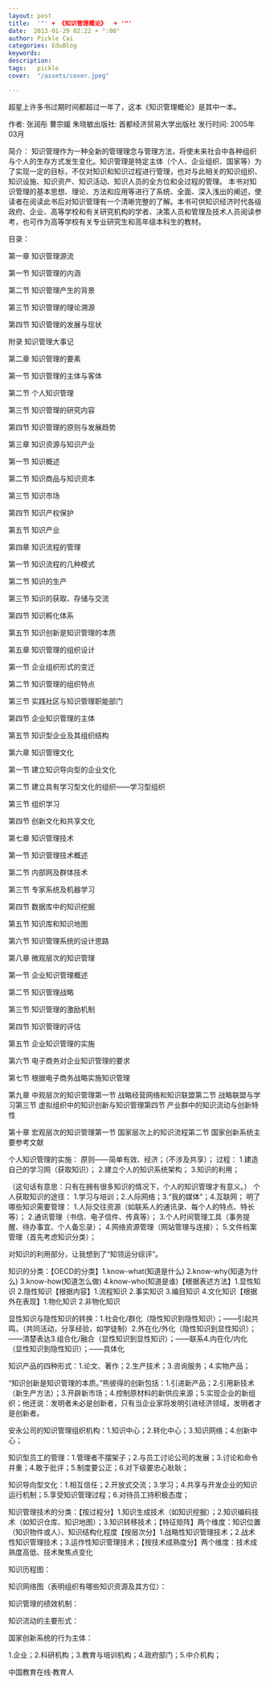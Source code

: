 ```yaml
---
layout: post  
title:  '"' + 《知识管理概论》  + '"'
date:  2013-01-29 02:22 + ":00" 
author: Pickle Cai  
categories: EduBlog  
keywords: 
description:   
tags:	pickle   
cover:  "/assets/cover.jpeg"  

---  
```

    
 超星上许多书过期时间都超过一年了，这本《知识管理概论》是其中一本。

作者: 张润彤 曹宗媛 朱晓敏出版社: 首都经济贸易大学出版社 发行时间: 2005年03月

简介：    知识管理作为一种全新的管理理念与管理方法，将使未来社会中各种组织与个人的生存方式发生变化。知识管理是特定主体（个人、企业组织、国家等）为了实现一定的目标，不仅对知识和知识过程进行管理，也对与此相关的知识组织、知识设施、知识资产、知识活动、知识人员的全方位和全过程的管理。    本书对知识管理的基本思想、理论、方法和应用等进行了系统、全面、深入浅出的阐述，使读者在阅读此书后对知识管理有一个清晰完整的了解。本书可供知识经济时代各级政府、企业、高等学校和有关研究机构的学者、决策人员和管理及技术人员阅读参考，也可作为高等学校有关专业研究生和高年级本科生的教材。

目录：

第一章 知识管理源流

第一节 知识管理的内涵

第二节 知识管理产生的背景

第三节 知识管理的理论溯源

第四节 知识管理的发展与现状

附录 知识管理大事记

第二章 知识管理的要素

第一节 知识管理的主体与客体

第二节 个人知识管理

第三节 知识管理的研究内容

第四节 知识管理的原则与发展趋势

第三章 知识资源与知识产业

第一节 知识概述

第二节 知识商品与知识资本

第三节 知识市场

第四节 知识产权保护

第五节 知识产业

第四章 知识流程的管理

第一节 知识流程的几种模式

第二节 知识的生产

第三节 知识的获取、存储与交流

第四节 知识孵化体系

第五节 知识创新是知识管理的本质

第五章 知识管理的组织设计

第一节 企业组织形式的变迁

第二节 知识管理的组织特点

第三节 实践社区与知识管理职能部门

第四节 企业知识管理的主体

第五节 知识型企业及其组织结构

第六章 知识管理文化

第一节 建立知识导向型的企业文化

第二节 建立具有学习型文化的组织——学习型组织

第三节 组织学习

第四节 创新文化和共享文化

第七章 知识管理技术

第一节 知识管理技术概述

第二节 内部网及群体技术

第三节 专家系统及机器学习

第四节 数据库中的知识挖掘

第五节 知识库和知识地图

第六节 知识管理系统的设计思路

第八章 微观层次的知识管理

第一节 企业知识管理概述

第二节 知识管理战略

第三节 知识管理的激励机制

第四节 知识管理的评估

第五节 企业知识管理的实施

第六节 电子商务对企业知识管理的要求

第七节 根据电子商务战略实施知识管理

第九章 中观层次的知识管理第一节 战略经营网络和知识联盟第二节 战略联盟与学习第三节 虚拟组织中的知识创新与知识管理第四节 产业群中的知识流动与创新特性

第十章 宏观层次的知识管理第一节 国家层次上的知识流程第二节 国家创新系统主要参考文献

个人知识管理的实施： 原则——简单有效、经济；（不涉及共享）； 过程： 1.建造自己的学习网（获取知识）； 2.建立个人的知识系统架构； 3.知识的利用；

 （这句话有意思：只有在拥有很多知识的情况下，个人的知识管理才有意义。） 个人获取知识的途径： 1.学习与培训；2.人际网络；3.“我的媒体”；4.互联网；  明了哪些知识需要管理： 1.人际交往资源（如联系人的通讯录、每个人的特点、特长等）； 2.通讯管理（书信、电子信件、传真等）； 3.个人时间管理工具（事务提醒、待办事宜、个人备忘录）； 4.网络资源管理（网站管理与连接）； 5.文件档案管理（首先考虑知识分类）；

 对知识的利用部分，让我想到了“知领运分综评”。

知识的分类：【OECD的分类】1.know-what(知道是什么) 2.know-why(知道为什么) 3.know-how(知道怎么做) 4.know-who(知道是谁)【根据表述方法】1.显性知识 2.隐性知识【根据内容】1.流程知识 2.事实知识 3.编目知识 4.文化知识【根据外在表现】1.物化知识 2.非物化知识

显性知识与隐性知识的转换：1.社会化/群化（隐性知识到隐性知识）；——引起共鸣，（共同活动，分享经验，如学徒制）2.外在化/外化（隐性知识到显性知识）；——清楚表达3.组合化/融合（显性知识到显性知识）；——联系4.内在化/内化（显性知识到隐性知识）；——具体化

知识产品的四种形式：1.论文、著作；2.生产技术；3.咨询服务；4.实物产品；

“知识创新是知识管理的本质。”熊彼得的创新包括：1.引进新产品；2.引用新技术（新生产方法）；3.开辟新市场；4.控制原材料的新供应来源；5.实现企业的新组织；他还说：发明者未必是创新者，只有当企业家将发明引进经济领域，发明者才是创新者。

安永公司的知识管理组织机构：1.知识中心；2.转化中心；3.知识网络；4.创新中心；

知识型员工的管理：1.管理者不摆架子；2.与员工讨论公司的发展；3.讨论和命令并重；4.敢于批评；5.制度要公正；6.对下级要忠心耿耿；

知识导向型文化：1.相互信任；2.开放式交流；3.学习；4.共享与开发企业的知识运行机制；5.享受知识管理过程；6.对待员工持积极态度；

知识管理技术的分类：【按过程分】1.知识生成技术（如知识挖掘）；2.知识编码技术（如知识仓库、知识地图）；3.知识转移技术；【特征矩阵】两个维度：知识位置（知识物件或人）、知识结构化程度【按层次分】1.战略性知识管理技术；2.战术性知识管理技术；3.运作性知识管理技术；【按技术成熟度分】两个维度：技术成熟度高低、技术聚焦点变化

知识历程图：

																																						 

知识网络图（表明组织有哪些知识资源及其方位）：





		 

知识管理的绩效机制：





		 

知识流动的主要形式：





										 

国家创新系统的行为主体：

1.企业；2.科研机构；3.教育与培训机构；4.政府部门；5.中介机构；



		    
 中国教育在线·教育人

